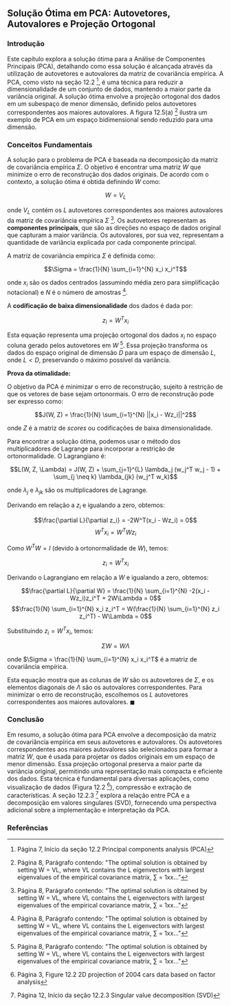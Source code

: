 ## Solução Ótima em PCA: Autovetores, Autovalores e Projeção Ortogonal

### Introdução
Este capítulo explora a solução ótima para a Análise de Componentes Principais (PCA), detalhando como essa solução é alcançada através da utilização de autovetores e autovalores da matriz de covariância empírica. A PCA, como visto na seção 12.2 [^19], é uma técnica para reduzir a dimensionalidade de um conjunto de dados, mantendo a maior parte da variância original. A solução ótima envolve a projeção ortogonal dos dados em um subespaço de menor dimensão, definido pelos autovetores correspondentes aos maiores autovalores. A figura 12.5(a) [^15] ilustra um exemplo de PCA em um espaço bidimensional sendo reduzido para uma dimensão.

### Conceitos Fundamentais
A solução para o problema de PCA é baseada na decomposição da matriz de covariância empírica $\Sigma$. O objetivo é encontrar uma matriz $W$ que minimize o erro de reconstrução dos dados originais. De acordo com o contexto, a solução ótima é obtida definindo $W$ como:

$$W = V_L$$

onde $V_L$ contém os $L$ autovetores correspondentes aos maiores autovalores da matriz de covariância empírica $\Sigma$ [^15]. Os autovetores representam as **componentes principais**, que são as direções no espaço de dados original que capturam a maior variância. Os autovalores, por sua vez, representam a quantidade de variância explicada por cada componente principal.

A matriz de covariância empírica $\Sigma$ é definida como:

$$\Sigma = \frac{1}{N} \sum_{i=1}^{N} x_i x_i^T$$

onde $x_i$ são os dados centrados (assumindo média zero para simplificação notacional) e $N$ é o número de amostras [^15].

A **codificação de baixa dimensionalidade** dos dados é dada por:

$$z_i = W^T x_i$$

Esta equação representa uma projeção ortogonal dos dados $x_i$ no espaço coluna gerado pelos autovetores em $W$ [^15]. Essa projeção transforma os dados do espaço original de dimensão $D$ para um espaço de dimensão $L$, onde $L < D$, preservando o máximo possível da variância.

**Prova da otimalidade:**

O objetivo da PCA é minimizar o erro de reconstrução, sujeito à restrição de que os vetores de base sejam ortonormais. O erro de reconstrução pode ser expresso como:

$$J(W, Z) = \frac{1}{N} \sum_{i=1}^{N} ||x_i - Wz_i||^2$$

onde $Z$ é a matriz de *scores* ou codificações de baixa dimensionalidade.

Para encontrar a solução ótima, podemos usar o método dos multiplicadores de Lagrange para incorporar a restrição de ortonormalidade. O Lagrangiano é:

$$L(W, Z, \Lambda) = J(W, Z) + \sum_{j=1}^{L} \lambda_j (w_j^T w_j - 1) + \sum_{j \neq k} \lambda_{jk} (w_j^T w_k)$$

onde $\lambda_j$ e $\lambda_{jk}$ são os multiplicadores de Lagrange.

Derivando em relação a $z_i$ e igualando a zero, obtemos:

$$\frac{\partial L}{\partial z_i} = -2W^T(x_i - Wz_i) = 0$$
$$W^T x_i = W^T W z_i$$

Como $W^T W = I$ (devido à ortonormalidade de $W$), temos:

$$z_i = W^T x_i$$

Derivando o Lagrangiano em relação a $W$ e igualando a zero, obtemos:

$$\frac{\partial L}{\partial W} = \frac{1}{N} \sum_{i=1}^{N} -2(x_i - Wz_i)z_i^T + 2W\Lambda = 0$$
$$\frac{1}{N} \sum_{i=1}^{N} x_i z_i^T = W(\frac{1}{N} \sum_{i=1}^{N} z_i z_i^T) - W\Lambda = 0$$

Substituindo $z_i = W^T x_i$, temos:

$$\Sigma W = W\Lambda$$

onde $\Sigma = \frac{1}{N} \sum_{i=1}^{N} x_i x_i^T$ é a matriz de covariância empírica.

Esta equação mostra que as colunas de $W$ são os autovetores de $\Sigma$, e os elementos diagonais de $\Lambda$ são os autovalores correspondentes. Para minimizar o erro de reconstrução, escolhemos os $L$ autovetores correspondentes aos maiores autovalores.  $\blacksquare$

### Conclusão
Em resumo, a solução ótima para PCA envolve a decomposição da matriz de covariância empírica em seus autovetores e autovalores. Os autovetores correspondentes aos maiores autovalores são selecionados para formar a matriz $W$, que é usada para projetar os dados originais em um espaço de menor dimensão. Essa projeção ortogonal preserva a maior parte da variância original, permitindo uma representação mais compacta e eficiente dos dados. Esta técnica é fundamental para diversas aplicações, como visualização de dados (Figura 12.2 [^3]), compressão e extração de características. A seção 12.2.3 [^12] explora a relação entre PCA e a decomposição em valores singulares (SVD), fornecendo uma perspectiva adicional sobre a implementação e interpretação da PCA.

### Referências
[^15]: Página 8, Parágrafo contendo: "The optimal solution is obtained by setting W = VL, where VL contains the L eigenvectors with largest eigenvalues of the empirical covariance matrix, ∑ = 1xx..."
[^19]: Página 7, Início da seção 12.2 Principal components analysis (PCA)
[^3]: Página 3, Figure 12.2 2D projection of 2004 cars data based on factor analysis
[^12]: Página 12, Início da seção 12.2.3 Singular value decomposition (SVD)
<!-- END -->